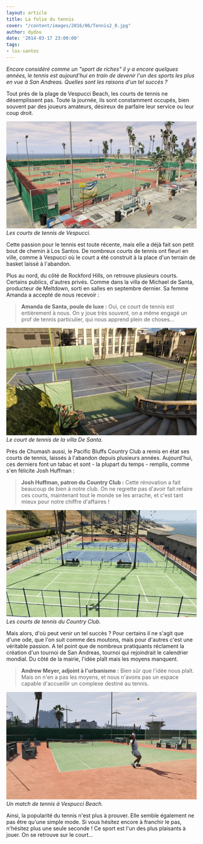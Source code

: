 ```yaml
---
layout: article
title: La folie du tennis
cover: "/content/images/2016/06/Tennis2_0.jpg"
author: dydou
date: '2014-03-17 23:00:00'
tags:
- los-santos
---
```


_Encore considéré comme un "sport de riches" il y a encore quelques années, le tennis est aujourd'hui en train de devenir l'un des sports les plus en vue à San Andreas. Quelles sont les raisons d'un tel succès ?_

Tout près de la plage de Vespucci Beach, les courts de tennis ne désemplissent pas. Toute la journée, ils sont constamment occupés, bien souvent par des joueurs amateurs, désireux de parfaire leur service ou leur coup droit.

![Les courts de tennis de Vespucci.](/content/images/2016/06/Tennis2.jpg)
_Les courts de tennis de Vespucci._

Cette passion pour le tennis est toute récente, mais elle a déjà fait son petit bout de chemin à Los Santos. De nombreux courts de tennis ont fleuri en ville, comme à Vespucci où le court a été construit à la place d'un terrain de basket laissé à l'abandon.

Plus au nord, du côté de Rockford Hills, on retrouve plusieurs courts. Certains publics, d'autres privés. Comme dans la villa de Michael de Santa, producteur de Meltdown, sorti en salles en septembre dernier. Sa femme Amanda a accepté de nous recevoir :

> **Amanda de Santa, poule de luxe :** Oui, ce court de tennis est entièrement à nous. On y joue très souvent, on a même engagé un prof de tennis particulier, qui nous apprend plein de choses...

![Le court de tennis de la villa De Santa.](/content/images/2016/06/Tennis.jpg)
_Le court de tennis de la villa De Santa._

Près de Chumash aussi, le Pacific Bluffs Country Club a remis en état ses courts de tennis, laissés à l'abandon depuis plusieurs années. Aujourd'hui, ces derniers font un tabac et sont - la plupart du temps - remplis, comme s'en félicite Josh Huffman :

> **Josh Huffman, patron du Country Club :** Cette rénovation a fait beaucoup de bien à notre club. On ne regrette pas d'avoir fait refaire ces courts, maintenant tout le monde se les arrache, et c'est tant mieux pour notre chiffre d'affaires !

![Les courts de tennis du Country Club.](/content/images/2016/06/Tennis4.jpg)
_Les courts de tennis du Country Club._

Mais alors, d'où peut venir un tel succès ? Pour certains il ne s'agit que d'une ode, que l'on suit comme des moutons, mais pour d'autres c'est une véritable passion. A tel point que de nombreux pratiquants réclament la création d'un tournoi de San Andreas, tournoi qui rejoindrait le calendrier mondial. Du côté de la mairie, l'idée plaît mais les moyens manquent.

> **Andrew Meyer, adjoint à l'urbanisme :** Bien sûr que l'idée nous plaît. Mais on n'en a pas les moyens, et nous n'avons pas un espace capable d'accueillir un complexe destiné au tennis.

![Un match de tennis à Vespucci Beach.](/content/images/2016/06/Tennis3.jpg)
_Un match de tennis à Vespucci Beach._

Ainsi, la popularité du tennis n'est plus à prouver. Elle semble également ne pas être qu'une simple mode. Si vous hésitez encore à franchir le pas, n'hésitez plus une seule seconde ! Ce sport est l'un des plus plaisants à jouer. On se retrouve sur le court...

<!--kg-card-end: markdown-->
